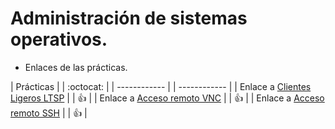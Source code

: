 # Administración de sistemas operativos.

* Enlaces de las prácticas.


| Prácticas |  | :octocat: |
| ------------ |  | ------------ |
| Enlace a [Clientes Ligeros LTSP](https://github.com/adaanp/add1718-adanp/tree/master/Prácticas/ClienteLTSP) |  | :+1: |
| Enlace a [Acceso remoto VNC](https://github.com/adaanp/add1718-adanp/tree/master/Prácticas/VNC) | | :+1: |
| Enlace a [Acceso remoto SSH](https://github.com/adaanp/add1718-adanp/tree/master/Prácticas/SSH) | | :+1: |
